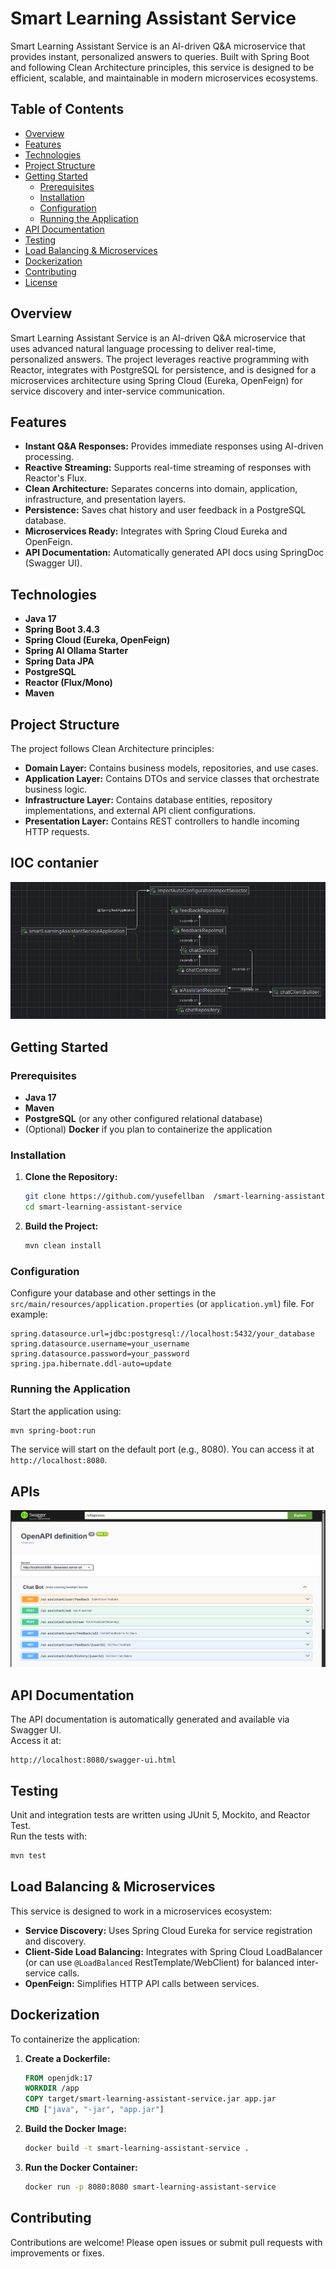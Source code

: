 # Smart Learning Assistant Service

Smart Learning Assistant Service is an AI-driven Q&A microservice that provides instant, personalized answers to queries. Built with Spring Boot and following Clean Architecture principles, this service is designed to be efficient, scalable, and maintainable in modern microservices ecosystems.

## Table of Contents

- [Overview](#overview)
- [Features](#features)
- [Technologies](#technologies)
- [Project Structure](#project-structure)
- [Getting Started](#getting-started)
  - [Prerequisites](#prerequisites)
  - [Installation](#installation)
  - [Configuration](#configuration)
  - [Running the Application](#running-the-application)
- [API Documentation](#api-documentation)
- [Testing](#testing)
- [Load Balancing & Microservices](#load-balancing--microservices)
- [Dockerization](#dockerization)
- [Contributing](#contributing)
- [License](#license)

## Overview

Smart Learning Assistant Service is an AI-driven Q&A microservice that uses advanced natural language processing to deliver real-time, personalized answers. The project leverages reactive programming with Reactor, integrates with PostgreSQL for persistence, and is designed for a microservices architecture using Spring Cloud (Eureka, OpenFeign) for service discovery and inter-service communication.

## Features

- **Instant Q&A Responses:** Provides immediate responses using AI-driven processing.
- **Reactive Streaming:** Supports real-time streaming of responses with Reactor's Flux.
- **Clean Architecture:** Separates concerns into domain, application, infrastructure, and presentation layers.
- **Persistence:** Saves chat history and user feedback in a PostgreSQL database.
- **Microservices Ready:** Integrates with Spring Cloud Eureka and OpenFeign.
- **API Documentation:** Automatically generated API docs using SpringDoc (Swagger UI).




## Technologies

- **Java 17**
- **Spring Boot 3.4.3**
- **Spring Cloud (Eureka, OpenFeign)**
- **Spring AI Ollama Starter**
- **Spring Data JPA**
- **PostgreSQL**
- **Reactor (Flux/Mono)**
- **Maven**

## Project Structure

The project follows Clean Architecture principles:

- **Domain Layer:** Contains business models, repositories, and use cases.
- **Application Layer:** Contains DTOs and service classes that orchestrate business logic.
- **Infrastructure Layer:** Contains database entities, repository implementations, and external API client configurations.
- **Presentation Layer:** Contains REST controllers to handle incoming HTTP requests.


## IOC contanier
![Project Screenshot](https://raw.githubusercontent.com/yusefellban/smart-learning-assistant-service/refs/heads/main/images/Screenshot%202025-03-18%20210146.png)

## Getting Started

### Prerequisites

- **Java 17**
- **Maven**
- **PostgreSQL** (or any other configured relational database)
- (Optional) **Docker** if you plan to containerize the application

### Installation

1. **Clone the Repository:**
   ```bash
   git clone https://github.com/yusefellban  /smart-learning-assistant-service.git
   cd smart-learning-assistant-service
   ```

2. **Build the Project:**
   ```bash
   mvn clean install
   ```

### Configuration

Configure your database and other settings in the `src/main/resources/application.properties` (or `application.yml`) file. For example:
```properties
spring.datasource.url=jdbc:postgresql://localhost:5432/your_database
spring.datasource.username=your_username
spring.datasource.password=your_password
spring.jpa.hibernate.ddl-auto=update
```

### Running the Application

Start the application using:
```bash
mvn spring-boot:run
```
The service will start on the default port (e.g., 8080). You can access it at `http://localhost:8080`.

## APIs
![Project Screenshot](https://raw.githubusercontent.com/yusefellban/smart-learning-assistant-service/refs/heads/main/images/Screenshot%202025-03-18%20051254.png)

## API Documentation

The API documentation is automatically generated and available via Swagger UI.  
Access it at:  
```
http://localhost:8080/swagger-ui.html
```

## Testing

Unit and integration tests are written using JUnit 5, Mockito, and Reactor Test.  
Run the tests with:
```bash
mvn test
```

## Load Balancing & Microservices

This service is designed to work in a microservices ecosystem:
- **Service Discovery:** Uses Spring Cloud Eureka for service registration and discovery.
- **Client-Side Load Balancing:** Integrates with Spring Cloud LoadBalancer (or can use `@LoadBalanced` RestTemplate/WebClient) for balanced inter-service calls.
- **OpenFeign:** Simplifies HTTP API calls between services.

## Dockerization

To containerize the application:

1. **Create a Dockerfile:**
   ```dockerfile
   FROM openjdk:17
   WORKDIR /app
   COPY target/smart-learning-assistant-service.jar app.jar
   CMD ["java", "-jar", "app.jar"]
   ```

2. **Build the Docker Image:**
   ```bash
   docker build -t smart-learning-assistant-service .
   ```

3. **Run the Docker Container:**
   ```bash
   docker run -p 8080:8080 smart-learning-assistant-service
   ```

## Contributing

Contributions are welcome! Please open issues or submit pull requests with improvements or fixes.


